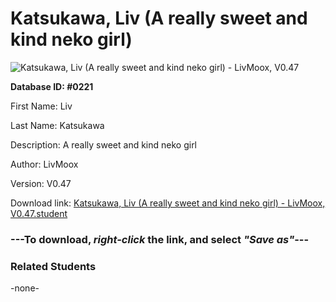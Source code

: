 # Katsukawa, Liv (A really sweet and kind neko girl)

<img src="Files/Katsukawa, Liv (A really sweet and kind neko girl).png" title="Katsukawa, Liv (A really sweet and kind neko girl) - LivMoox, V0.47">

**Database ID: #0221**

First Name: Liv

Last Name: Katsukawa

Description: A really sweet and kind neko girl

Author: LivMoox

Version: V0.47

Download link: <a href="https://raw.githubusercontent.com/Arbiter1223/Daigaku-Gurashi-Custom-Students/master/Files/Student Files/Katsukawa%2C%20Liv%20(A%20really%20sweet%20and%20kind%20neko%20girl)%20-%20LivMoox%2C%20V0.47.student">Katsukawa, Liv (A really sweet and kind neko girl) - LivMoox, V0.47.student</a>

### ---**To download, _right-click_ the link, and select _"Save as"_**---

### Related Students

-none-
